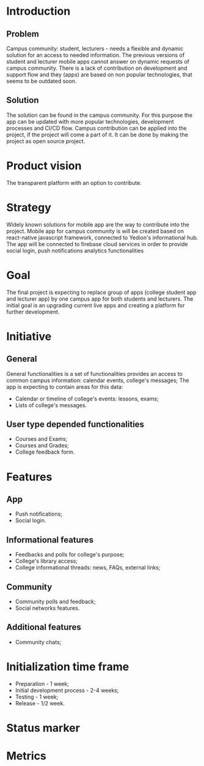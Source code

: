 # Introduction

## Problem

Campus community: student, lecturers - needs a flexible and dynamic solution for an access to needed information. The previous versions of student and lecturer mobile apps cannot answer on dynamic requests of campus community. There is a lack of contribution on development and support flow and they (apps) are based on non popular technologies, that seems to be outdated soon.

## Solution

The solution can be found in the campus community. For this purpose the app can be updated with more popular technologies, development processes and CI/CD flow. Campus contribution can be applied into the project, if the project will come a part of it. It can be done by making the project as open source project.

# Product vision

The transparent platform with an option to contribute.

# Strategy

Widely known solutions for mobile app are the way to contribute into the project. Mobile app for campus community is will be created based on react-native javascript framework, connected to Yedion's informational hub. The app will be connected to firebase cloud services in order to provide social login, push notifications analytics functionalities

# Goal

The final project is expecting to replace group of apps (college student app and lecturer app) by one campus app for both students and lecturers. The initial goal is an upgrading current live apps and creating a platform for further development.

# Initiative

## General

General functionalities is a set of functionalities provides an access to common campus information: calendar events, college's messages; The app is expecting to contain areas for this data:

- Calendar or timeline of college's events: lessons, exams;
- Lists of college's messages.

## User type depended functionalities

- Courses and Exams;
- Courses and Grades;
- College feedback form.

# Features

## App

- Push notifications;
- Social login.

## Informational features

- Feedbacks and polls for college's purpose;
- College's library access;
- College informational threads: news, FAQs, external links;

## Community

- Community polls and feedback;
- Social networks features.

## Additional features

- Community chats;

# Initialization time frame

- Preparation - 1 week;
- Initial development process - 2-4 weeks;
- Testing - 1 week;
- Release - 1/2 week.

# Status marker

# Metrics
